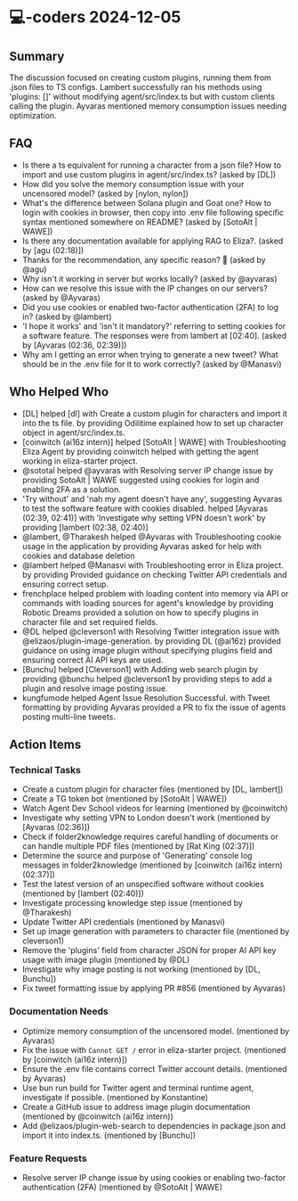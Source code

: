 # 💻-coders 2024-12-05

## Summary

The discussion focused on creating custom plugins, running them from .json files to TS configs. Lambert successfully ran his methods using 'plugins: []' without modifying agent/src/index.ts but with custom clients calling the plugin. Ayvaras mentioned memory consumption issues needing optimization.

## FAQ

- Is there a ts equivalent for running a character from a json file? How to import and use custom plugins in agent/src/index.ts? (asked by [DL])
- How did you solve the memory consumption issue with your uncensored model? (asked by [nylon, nylon])
- What's the difference between Solana plugin and Goat one? How to login with cookies in browser, then copy into .env file following specific syntax mentioned somewhere on README? (asked by [SotoAlt | WAWE])
- Is there any documentation available for applying RAG to Eliza?. (asked by [agu (02:18)])
- Thanks for the recommendation, any specific reason? 🙏 (asked by @agu)
- Why isn't it working in server but works locally? (asked by @ayvaras)
- How can we resolve this issue with the IP changes on our servers? (asked by @Ayvaras)
- Did you use cookies or enabled two-factor authentication (2FA) to log in? (asked by @lambert)
- 'I hope it works' and 'isn't it mandatory?' referring to setting cookies for a software feature. The responses were from lambert at [02:40]. (asked by [Ayvaras (02:36, 02:39)])
- Why am I getting an error when trying to generate a new tweet? What should be in the .env file for it to work correctly? (asked by @Manasvi)

## Who Helped Who

- [DL] helped [dl] with Create a custom plugin for characters and import it into the ts file. by providing Odilitime explained how to set up character object in agent/src/index.ts.
- [coinwitch (ai16z intern)] helped [SotoAlt | WAWE] with Troubleshooting Eliza Agent by providing coinwitch helped with getting the agent working in eliza-starter project.
- @sototal helped @ayvaras with Resolving server IP change issue by providing SotoAlt | WAWE suggested using cookies for login and enabling 2FA as a solution.
- 'Try without' and 'nah my agent doesn't have any', suggesting Ayvaras to test the software feature with cookies disabled. helped [Ayvaras (02:39, 02:41)] with 'Investigate why setting VPN doesn't work' by providing [lambert (02:38, 02:40)]
- @lambert, @Tharakesh helped @Ayvaras with Troubleshooting cookie usage in the application by providing Ayvaras asked for help with cookies and database deletion
- @lambert helped @Manasvi with Troubleshooting error in Eliza project. by providing Provided guidance on checking Twitter API credentials and ensuring correct setup.
- frenchplace helped problem with loading content into memory via API or commands with loading sources for agent's knowledge by providing Robotic Dreams provided a solution on how to specify plugins in character file and set required fields.
- @DL helped @cleverson1 with Resolving Twitter integration issue with @elizaos/plugin-image-generation. by providing DL (@ai16z) provided guidance on using image plugin without specifying plugins field and ensuring correct AI API keys are used.
- [Bunchu] helped [Cleverson1] with Adding web search plugin by providing @bunchu helped @cleverson1 by providing steps to add a plugin and resolve image posting issue.
- kungfumode helped Agent Issue Resolution Successful. with Tweet formatting by providing Ayvaras provided a PR to fix the issue of agents posting multi-line tweets.

## Action Items

### Technical Tasks

- Create a custom plugin for character files (mentioned by [DL, lambert])
- Create a TG token bot (mentioned by [SotoAlt | WAWE])
- Watch Agent Dev School videos for learning (mentioned by @coinwitch)
- Investigate why setting VPN to London doesn't work (mentioned by [Ayvaras (02:36)])
- Check if folder2knowledge requires careful handling of documents or can handle multiple PDF files (mentioned by [Rat King (02:37)])
- Determine the source and purpose of 'Generating' console log messages in folder2knowledge (mentioned by [coinwitch (ai16z intern) (02:37)])
- Test the latest version of an unspecified software without cookies (mentioned by [lambert (02:40)])
- Investigate processing knowledge step issue (mentioned by @Tharakesh)
- Update Twitter API credentials (mentioned by Manasvi)
- Set up image generation with parameters to character file (mentioned by cleverson1)
- Remove the 'plugins' field from character JSON for proper AI API key usage with image plugin (mentioned by @DL)
- Investigate why image posting is not working (mentioned by [DL, Bunchu])
- Fix tweet formatting issue by applying PR #856 (mentioned by Ayvaras)

### Documentation Needs

- Optimize memory consumption of the uncensored model. (mentioned by Ayvaras)
- Fix the issue with `Cannot GET /` error in eliza-starter project. (mentioned by [coinwitch (ai16z intern)])
- Ensure the .env file contains correct Twitter account details. (mentioned by Ayvaras)
- Use bun run build for Twitter agent and terminal runtime agent, investigate if possible. (mentioned by Konstantine)
- Create a GitHub issue to address image plugin documentation (mentioned by @coinwitch (ai16z intern))
- Add @elizaos/plugin-web-search to dependencies in package.json and import it into index.ts. (mentioned by [Bunchu])

### Feature Requests

- Resolve server IP change issue by using cookies or enabling two-factor authentication (2FA) (mentioned by @SotoAlt | WAWE)
